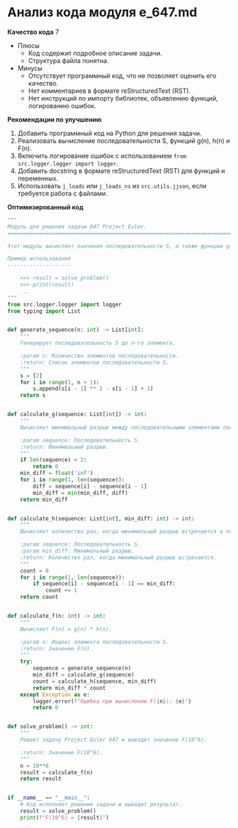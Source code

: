 # Анализ кода модуля e_647.md

**Качество кода**
7
-  Плюсы
    - Код содержит подробное описание задачи.
    - Структура файла понятна.
-  Минусы
    - Отсутствует программный код, что не позволяет оценить его качество.
    - Нет комментариев в формате reStructuredText (RST).
    - Нет инструкций по импорту библиотек, объявлению функций, логированию ошибок.

**Рекомендации по улучшению**
1. Добавить программный код на Python для решения задачи.
2. Реализовать вычисление последовательности S, функций g(n), h(n) и F(n).
3. Включить логирование ошибок с использованием `from src.logger.logger import logger`.
4. Добавить docstring в формате reStructuredText (RST) для функций и переменных.
5. Использовать `j_loads` или `j_loads_ns` из `src.utils.jjson`, если требуется работа с файлами.

**Оптимизированный код**
```python
"""
Модуль для решения задачи 647 Project Euler.
=========================================================================================

Этот модуль вычисляет значения последовательности S, а также функции g(n), h(n) и F(n).

Пример использования
--------------------

    >>> result = solve_problem()
    >>> print(result)
    ...
"""
from src.logger.logger import logger
from typing import List


def generate_sequence(n: int) -> List[int]:
    """
    Генерирует последовательность S до n-го элемента.

    :param n: Количество элементов последовательности.
    :return: Список элементов последовательности S.
    """
    s = [2]
    for i in range(1, n + 1):
        s.append(s[i - 1] ** 2 - s[i - 1] + 1)
    return s


def calculate_g(sequence: List[int]) -> int:
    """
    Вычисляет минимальный разрыв между последовательными элементами последовательности S.

    :param sequence: Последовательность S.
    :return: Минимальный разрыв.
    """
    if len(sequence) < 2:
        return 0
    min_diff = float('inf')
    for i in range(1, len(sequence)):
        diff = sequence[i] - sequence[i - 1]
        min_diff = min(min_diff, diff)
    return min_diff


def calculate_h(sequence: List[int], min_diff: int) -> int:
    """
    Вычисляет количество раз, когда минимальный разрыв встречается в последовательности.

    :param sequence: Последовательность S.
    :param min_diff: Минимальный разрыв.
    :return: Количество раз, когда минимальный разрыв встречается.
    """
    count = 0
    for i in range(1, len(sequence)):
        if sequence[i] - sequence[i - 1] == min_diff:
            count += 1
    return count


def calculate_f(n: int) -> int:
    """
    Вычисляет F(n) = g(n) * h(n).

    :param n: Индекс элемента последовательности S.
    :return: Значение F(n).
    """
    try:
        sequence = generate_sequence(n)
        min_diff = calculate_g(sequence)
        count = calculate_h(sequence, min_diff)
        return min_diff * count
    except Exception as e:
        logger.error(f"Ошибка при вычислении F({n}): {e}")
        return 0


def solve_problem() -> int:
    """
    Решает задачу Project Euler 647 и выводит значение F(10^6).

    :return: Значение F(10^6).
    """
    n = 10**6
    result = calculate_f(n)
    return result


if __name__ == "__main__":
    # Код исполняет решение задачи и выводит результат.
    result = solve_problem()
    print(f"F(10^6) = {result}")
```